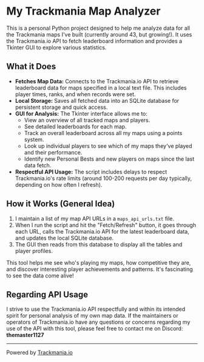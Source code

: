 # My Trackmania Map Analyzer

This is a personal Python project designed to help me analyze data for all the Trackmania maps I've built (currently around 43, but growing!). It uses the Trackmania.io API to fetch leaderboard information and provides a Tkinter GUI to explore various statistics.

## What it Does

*   **Fetches Map Data:** Connects to the Trackmania.io API to retrieve leaderboard data for maps specified in a local text file. This includes player times, ranks, and when records were set.
*   **Local Storage:** Saves all fetched data into an SQLite database for persistent storage and quick access.
*   **GUI for Analysis:** The Tkinter interface allows me to:
    *   View an overview of all tracked maps and players.
    *   See detailed leaderboards for each map.
    *   Track an overall leaderboard across all my maps using a points system.
    *   Look up individual players to see which of my maps they've played and their performance.
    *   Identify new Personal Bests and new players on maps since the last data fetch.
*   **Respectful API Usage:** The script includes delays to respect Trackmania.io's rate limits (around 100-200 requests per day typically, depending on how often I refresh).

## How it Works (General Idea)

1.  I maintain a list of my map API URLs in a `maps_api_urls.txt` file.
2.  When I run the script and hit the "Fetch/Refresh" button, it goes through each URL, calls the Trackmania.io API for the latest leaderboard data, and updates the local SQLite database.
3.  The GUI then reads from this database to display all the tables and player profiles.

This tool helps me see who's playing my maps, how competitive they are, and discover interesting player achievements and patterns. It's fascinating to see the data come alive!

## Regarding API Usage

I strive to use the Trackmania.io API respectfully and within its intended spirit for personal analysis of my own map data. If the maintainers or operators of Trackmania.io have any questions or concerns regarding my use of the API with this tool, please feel free to contact me on Discord: **themaster1127**

---

Powered by [Trackmania.io](https://trackmania.io/)
